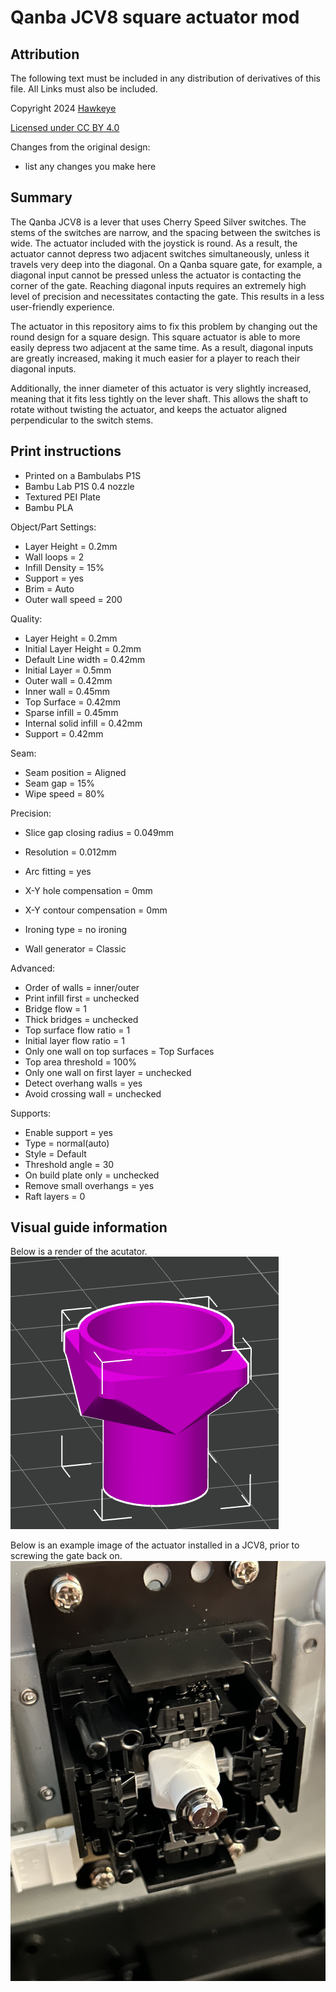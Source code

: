 # Qanba JCV8 square actuator mod

## Attribution

The following text must be included in any distribution of derivatives of this file. All Links must also be included.

Copyright 2024 [Hawkeye](https://github.com/CapnHawke)

[Licensed under CC BY 4.0](https://creativecommons.org/licenses/by/4.0/)

Changes from the original design:
 - list any changes you make here

## Summary

The Qanba JCV8 is a lever that uses Cherry Speed Silver switches. The stems of the switches are narrow, and the spacing between the switches is wide. The actuator included with the joystick is round. As a result, the actuator cannot depress two adjacent switches simultaneously, unless it travels very deep into the diagonal. On a Qanba square gate, for example, a diagonal input cannot be pressed unless the actuator is contacting the corner of the gate. Reaching diagonal inputs requires an extremely high level of precision and necessitates contacting the gate. This results in a less user-friendly experience. 

The actuator in this repository aims to fix this problem by changing out the round design for a square design. This square actuator is able to more easily depress two adjacent at the same time. As a result, diagonal inputs are greatly increased, making it much easier for a player to reach their diagonal inputs. 

Additionally, the inner diameter of this actuator is very slightly increased, meaning that it fits less tightly on the lever shaft. This allows the shaft to rotate without twisting the actuator, and keeps the actuator aligned perpendicular to the switch stems.

## Print instructions

- Printed on a Bambulabs P1S
- Bambu Lab P1S 0.4 nozzle
- Textured PEI Plate
- Bambu PLA

Object/Part Settings:
- Layer Height = 0.2mm
- Wall loops = 2
- Infill Density = 15%
- Support = yes
- Brim = Auto
- Outer wall speed = 200

Quality:
- Layer Height = 0.2mm
- Initial Layer Height = 0.2mm
- Default Line width = 0.42mm
- Initial Layer = 0.5mm
- Outer wall = 0.42mm
- Inner wall = 0.45mm
- Top Surface = 0.42mm
- Sparse infill = 0.45mm
- Internal solid infill = 0.42mm
- Support = 0.42mm

Seam:
- Seam position = Aligned
- Seam gap = 15%
- Wipe speed = 80%

Precision:
- Slice gap closing radius = 0.049mm
- Resolution = 0.012mm
- Arc fitting = yes
- X-Y hole compensation = 0mm
- X-Y contour compensation = 0mm

- Ironing type = no ironing
- Wall generator = Classic

Advanced:
- Order of walls = inner/outer
- Print infill first = unchecked
- Bridge flow = 1
- Thick bridges = unchecked
- Top surface flow ratio = 1
- Initial layer flow ratio = 1
- Only one wall on top surfaces = Top Surfaces
- Top area threshold = 100%
- Only one wall on first layer = unchecked
- Detect overhang walls = yes
- Avoid crossing wall = unchecked

Supports:
- Enable support = yes
- Type = normal(auto)
- Style = Default
- Threshold angle = 30
- On build plate only = unchecked
- Remove small overhangs = yes
- Raft layers = 0

## Visual guide information

Below is a render of the acutator.
![Squareish Actuator render](https://github.com/CapnHawke/Arcade-Addons/blob/main/Lever%20mods/images/image.png)

Below is an example image of the actuator installed in a JCV8, prior to screwing the gate back on. 
![Actuator installed](https://github.com/CapnHawke/Arcade-Addons/blob/main/Lever%20mods/images/IMG_7519.jpg)

